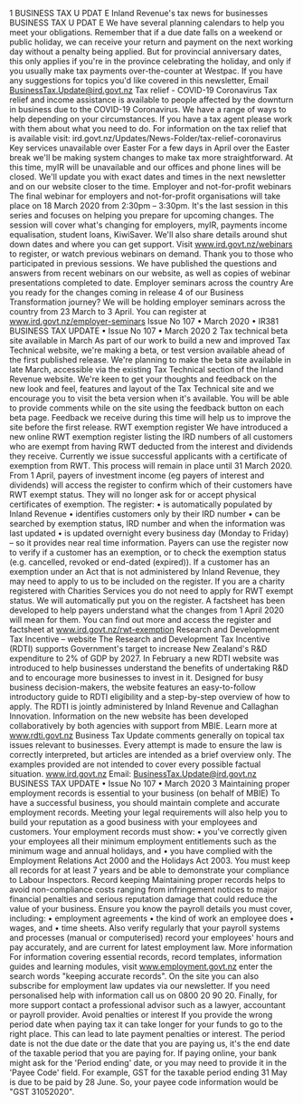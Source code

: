1 BUSINESS TAX U PDAT E Inland Revenue's tax news for businesses BUSINESS TAX U PDAT E We have several planning calendars to help you meet your obligations. Remember that if a due date falls on a weekend or public holiday, we can receive your return and payment on the next working day without a penalty being applied. But for provincial anniversary dates, this only applies if you're in the province celebrating the holiday, and only if you usually make tax payments over-the-counter at Westpac. If you have any suggestions for topics you'd like covered in this newsletter, Email BusinessTax.Update@ird.govt.nz Tax relief - COVID-19 Coronavirus Tax relief and income assistance is available to people affected by the downturn in business due to the COVID-19 Coronavirus. We have a range of ways to help depending on your circumstances. If you have a tax agent please work with them about what you need to do. For information on the tax relief that is available visit: ird.govt.nz/Updates/News-Folder/tax-relief-coronavirus Key services unavailable over Easter For a few days in April over the Easter break we'll be making system changes to make tax more straightforward. At this time, myIR will be unavailable and our offices and phone lines will be closed. We'll update you with exact dates and times in the next newsletter and on our website closer to the time. Employer and not-for-profit webinars The final webinar for employers and not-for-profit organisations will take place on 18 March 2020 from 2:30pm – 3:30pm. It's the last session in this series and focuses on helping you prepare for upcoming changes. The session will cover what's changing for employers, myIR, payments income equalisation, student loans, KiwiSaver. We'll also share details around shut down dates and where you can get support. Visit www.ird.govt.nz/webinars to register, or watch previous webinars on demand. Thank you to those who participated in previous sessions. We have published the questions and answers from recent webinars on our website, as well as copies of webinar presentations completed to date. Employer seminars across the country Are you ready for the changes coming in release 4 of our Business Transformation journey? We will be holding employer seminars across the country from 23 March to 3 April. You can register at www.ird.govt.nz/employer-seminars Issue No 107 • March 2020 • IR381 BUSINESS TAX UPDATE • Issue No 107 • March 2020 2 Tax technical beta site available in March As part of our work to build a new and improved Tax Technical website, we're making a beta, or test version available ahead of the first published release. We're planning to make the beta site available in late March, accessible via the existing Tax Technical section of the Inland Revenue website. We're keen to get your thoughts and feedback on the new look and feel, features and layout of the Tax Technical site and we encourage you to visit the beta version when it's available. You will be able to provide comments while on the site using the feedback button on each beta page. Feedback we receive during this time will help us to improve the site before the first release. RWT exemption register We have introduced a new online RWT exemption register listing the IRD numbers of all customers who are exempt from having RWT deducted from the interest and dividends they receive. Currently we issue successful applicants with a certificate of exemption from RWT. This process will remain in place until 31 March 2020. From 1 April, payers of investment income (eg payers of interest and dividends) will access the register to confirm which of their customers have RWT exempt status. They will no longer ask for or accept physical certificates of exemption. The register: • is automatically populated by Inland Revenue • identifies customers only by their IRD number • can be searched by exemption status, IRD number and when the information was last updated • is updated overnight every business day (Monday to Friday) – so it provides near real time information. Payers can use the register now to verify if a customer has an exemption, or to check the exemption status (e.g. cancelled, revoked or end-dated (expired)). If a customer has an exemption under an Act that is not administered by Inland Revenue, they may need to apply to us to be included on the register. If you are a charity registered with Charities Services you do not need to apply for RWT exempt status. We will automatically put you on the register. A factsheet has been developed to help payers understand what the changes from 1 April 2020 will mean for them. You can find out more and access the register and factsheet at www.ird.govt.nz/rwt-exemption Research and Development Tax Incentive – website The Research and Development Tax Incentive (RDTI) supports Government's target to increase New Zealand's R&D expenditure to 2% of GDP by 2027. In February a new RDTI website was introduced to help businesses understand the benefits of undertaking R&D and to encourage more businesses to invest in it. Designed for busy business decision-makers, the website features an easy-to-follow introductory guide to RDTI eligibility and a step-by-step overview of how to apply. The RDTI is jointly administered by Inland Revenue and Callaghan Innovation. Information on the new website has been developed collaboratively by both agencies with support from MBIE. Learn more at www.rdti.govt.nz Business Tax Update comments generally on topical tax issues relevant to businesses. Every attempt is made to ensure the law is correctly interpreted, but articles are intended as a brief overview only. The examples provided are not intended to cover every possible factual situation. www.ird.govt.nz Email: BusinessTax.Update@ird.govt.nz BUSINESS TAX UPDATE • Issue No 107 • March 2020 3 Maintaining proper employment records is essential to your business (on behalf of MBIE) To have a successful business, you should maintain complete and accurate employment records. Meeting your legal requirements will also help you to build your reputation as a good business with your employees and customers. Your employment records must show: • you've correctly given your employees all their minimum employment entitlements such as the minimum wage and annual holidays, and • you have complied with the Employment Relations Act 2000 and the Holidays Act 2003. You must keep all records for at least 7 years and be able to demonstrate your compliance to Labour Inspectors. Record keeping Maintaining proper records helps to avoid non-compliance costs ranging from infringement notices to major financial penalties and serious reputation damage that could reduce the value of your business. Ensure you know the payroll details you must cover, including: • employment agreements • the kind of work an employee does • wages, and • time sheets. Also verify regularly that your payroll systems and processes (manual or computerised) record your employees' hours and pay accurately, and are current for latest employment law. More information For information covering essential records, record templates, information guides and learning modules, visit www.employment.govt.nz enter the search words "keeping accurate records". On the site you can also subscribe for employment law updates via our newsletter. If you need personalised help with information call us on 0800 20 90 20. Finally, for more support contact a professional advisor such as a lawyer, accountant or payroll provider. Avoid penalties or interest If you provide the wrong period date when paying tax it can take longer for your funds to go to the right place. This can lead to late payment penalties or interest. The period date is not the due date or the date that you are paying us, it's the end date of the taxable period that you are paying for. If paying online, your bank might ask for the 'Period ending' date, or you may need to provide it in the 'Payee Code' field. For example, GST for the taxable period ending 31 May is due to be paid by 28 June. So, your payee code information would be "GST 31052020".